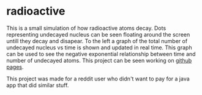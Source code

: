 # radioactive


This is a small simulation of how radioactive atoms decay. Dots representing undecayed nucleus can be seen floating around the screen untill they decay and disapear. To the left a graph of the total number of undecayed nucleus vs time is shown and updated in real time. This graph can be used to see the negative exponential relationship between time and number of undecayed atoms. This project can be seen working on [github pages](https://meaningof42.github.io/radioactive/main.html).

This project was made for a reddit user who didn't want to pay for a java app that did similar stuff.
